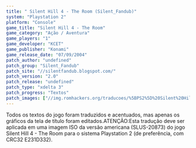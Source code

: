 ```yaml
---
title: " Silent Hill 4 - The Room (Silent_Fandub)"
system: "Playstation 2"
platform: "Console"
game_title: "Silent Hill 4 - The Room"
game_category: "Ação / Aventura"
game_players: "1"
game_developer: "KCET"
game_publisher: "Konami"
game_release_date: "07/09/2004"
patch_author: "undefined"
patch_group: "Silent_Fandub"
patch_site: "//silentfandub.blogspot.com/"
patch_version: "2.0"
patch_release: "undefined"
patch_type: "xdelta 3"
patch_progress: "Textos"
patch_images: ["//img.romhackers.org/traducoes/%5BPS2%5D%20Silent%20Hill%204%20-%20Silent_Fandub%20-%201.jpg","//img.romhackers.org/traducoes/%5BPS2%5D%20Silent%20Hill%204%20-%20Silent_Fandub%20-%202.jpg","//img.romhackers.org/traducoes/%5BPS2%5D%20Silent%20Hill%204%20-%20Silent_Fandub%20-%203.jpg"]
---
```

Todos os textos do jogo foram traduzidos e acentuados, mas apenas os gráficos da tela de título foram editados.ATENÇÃO:Esta tradução deve ser aplicada em uma imagem ISO da versão americana (SLUS-20873) do jogo Silent Hill 4 - The Room para o sistema Playstation 2 (de preferência, com CRC32 E231D332).